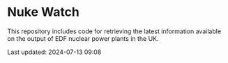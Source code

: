 # Nuke Watch

This repository includes code for retrieving the latest information available on the output of EDF nuclear power plants in the UK.

Last updated: 2024-07-13 09:08